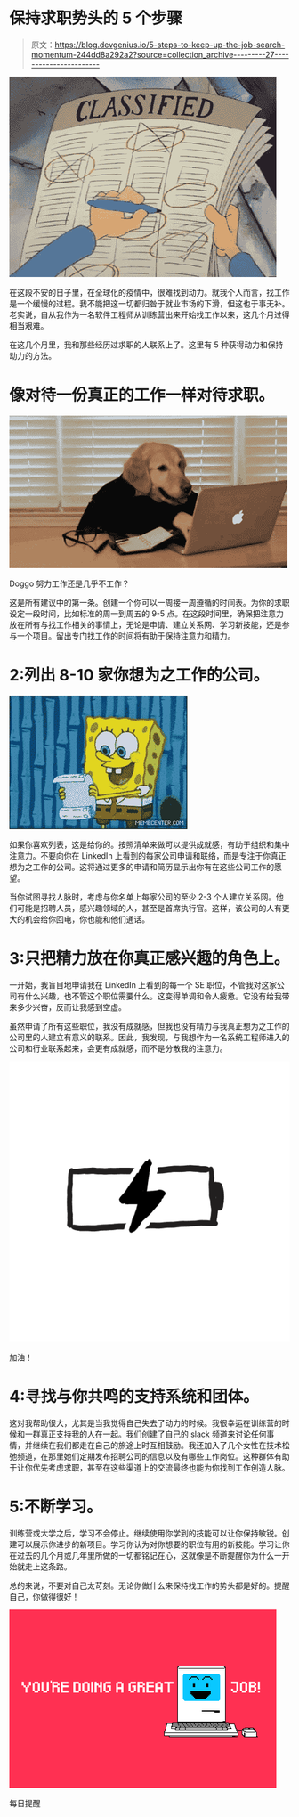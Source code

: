 # 保持求职势头的 5 个步骤

> 原文：<https://blog.devgenius.io/5-steps-to-keep-up-the-job-search-momentum-244dd8a292a2?source=collection_archive---------27----------------------->

![](img/26963076044f6c639d6f9d8e9b822a02.png)

在这段不安的日子里，在全球化的疫情中，很难找到动力。就我个人而言，找工作是一个缓慢的过程。我不能把这一切都归咎于就业市场的下滑，但这也于事无补。老实说，自从我作为一名软件工程师从训练营出来开始找工作以来，这几个月过得相当艰难。

在这几个月里，我和那些经历过求职的人联系上了。这里有 5 种获得动力和保持动力的方法。

# 像对待一份真正的工作一样对待求职。

![](img/b7d1af5166cfc3823f440f9776bbe845.png)

Doggo 努力工作还是几乎不工作？

这是所有建议中的第一条。创建一个你可以一周接一周遵循的时间表。为你的求职设定一段时间，比如标准的周一到周五的 9-5 点。在这段时间里，确保把注意力放在所有与找工作相关的事情上，无论是申请、建立关系网、学习新技能，还是参与一个项目。留出专门找工作的时间将有助于保持注意力和精力。

# 2:列出 8-10 家你想为之工作的公司。

![](img/97edbaadbba929ec78efab896b1f1e87.png)

如果你喜欢列表，这是给你的。按照清单来做可以提供成就感，有助于组织和集中注意力。不要向你在 LinkedIn 上看到的每家公司申请和联络，而是专注于你真正想为之工作的公司。这将通过更多的申请和简历显示出你有在这些公司工作的愿望。

当你试图寻找人脉时，考虑与你名单上每家公司的至少 2-3 个人建立关系网。他们可能是招聘人员，感兴趣领域的人，甚至是首席执行官。这样，该公司的人有更大的机会给你回电，你也能和他们通话。

# 3:只把精力放在你真正感兴趣的角色上。

一开始，我盲目地申请我在 LinkedIn 上看到的每一个 SE 职位，不管我对这家公司有什么兴趣，也不管这个职位需要什么。这变得单调和令人疲惫。它没有给我带来多少兴奋，反而让我感到空虚。

虽然申请了所有这些职位，我没有成就感，但我也没有精力与我真正想为之工作的公司里的人建立有意义的联系。因此，我发现，与我想作为一名系统工程师进入的公司和行业联系起来，会更有成就感，而不是分散我的注意力。

![](img/6b798f90242244bc26d1fddefc072dd5.png)

加油！

# 4:寻找与你共鸣的支持系统和团体。

这对我帮助很大，尤其是当我觉得自己失去了动力的时候。我很幸运在训练营的时候和一群真正支持我的人在一起。我们创建了自己的 slack 频道来讨论任何事情，并继续在我们都走在自己的旅途上时互相鼓励。我还加入了几个女性在技术松弛频道，在那里她们定期发布招聘公司的信息以及有哪些工作岗位。这种群体有助于让你优先考虑求职，甚至在这些渠道上的交流最终也能为你找到工作创造人脉。

# 5:不断学习。

训练营或大学之后，学习不会停止。继续使用你学到的技能可以让你保持敏锐。创建可以展示你进步的新项目。学习你认为对你想要的职位有用的新技能。学习让你在过去的几个月或几年里所做的一切都铭记在心，这就像是不断提醒你为什么一开始就走上这条路。

总的来说，不要对自己太苛刻。无论你做什么来保持找工作的势头都是好的。提醒自己，你做得很好！

![](img/4e15cbe8717904896445d19aba9baf32.png)

每日提醒